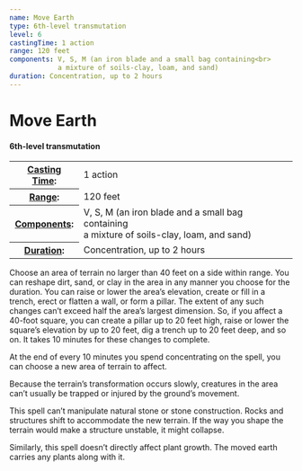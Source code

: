 ```yaml
---
name: Move Earth
type: 6th-level transmutation
level: 6
castingTime: 1 action
range: 120 feet
components: V, S, M (an iron blade and a small bag containing<br>
			a mixture of soils-clay, loam, and sand)
duration: Concentration, up to 2 hours
---
```


Move Earth
==========

#### 6th-level transmutation

<table cellspacing="0" class="statBlock"><tbody><tr><th><a href="/srd/spellcasting/castingASpell.htm#castingtime">Casting Time</a>:</th><td>1 action</td></tr><tr><th><a href="/srd/spellcasting/castingASpell.htm#range">Range</a>:</th><td>120 feet</td></tr><tr><th><a href="/srd/spellcasting/castingASpell.htm#components">Components</a>:</th><td>V, S, M (an iron blade and a small bag containing<br>a mixture of soils-clay, loam, and sand)</td></tr><tr><th><a href="/srd/spellcasting/castingASpell.htm#duration">Duration</a>:</th><td>Concentration, up to 2 hours</td></tr></tbody></table>

Choose an area of terrain no larger than 40 feet on a side within range. You can reshape dirt, sand, or clay in the area in any manner you choose for the duration. You can raise or lower the area’s elevation, create or fill in a trench, erect or flatten a wall, or form a pillar. The extent of any such changes can’t exceed half the area’s largest dimension. So, if you affect a 40-foot square, you can create a pillar up to 20 feet high, raise or lower the square’s elevation by up to 20 feet, dig a trench up to 20 feet deep, and so on. It takes 10 minutes for these changes to complete.

At the end of every 10 minutes you spend concentrating on the spell, you can choose a new area of terrain to affect.

Because the terrain’s transformation occurs slowly, creatures in the area can’t usually be trapped or injured by the ground’s movement.

This spell can’t manipulate natural stone or stone construction. Rocks and structures shift to accommodate the new terrain. If the way you shape the terrain would make a structure unstable, it might collapse.

Similarly, this spell doesn’t directly affect plant growth. The moved earth carries any plants along with it.